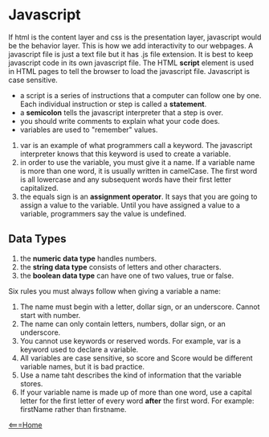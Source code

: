 # Javascript

If html is the content layer and css is the presentation layer, javascript would be the behavior layer. This is how we add interactivity to our webpages. A javascript file is just a text file but it has .js file extension. It is best to keep javascript code in its own javascript file. The HTML **script** element is used in HTML pages to tell the browser to load the javascript file. Javascript is case sensitive.

- a script is a series of instructions that a computer can follow one by one. Each individual instruction or step is called a **statement**.
- a **semicolon** tells the javascript interpreter that a step is over.
- you should write comments to explain what your code does.
- variables are used to "remember" values.

1. var is an example of what programmers call a keyword. The javascript interpreter knows that this keyword is used to create a variable.
2. in order to use the variable, you must give it a name. If a variable name is more than one word, it is usually written in camelCase. The first word is all lowercase and any subsequent words have their first letter capitalized.
3. the equals sign is an **assignment operator**. It says that you are going to assign a value to the variable. Until you have assigned a value to a variable, programmers say the value is undefined.

## Data Types

1. the **numeric data type** handles numbers.
2. the **string data type** consists of letters and other characters.
3. the **boolean data type** can have one of two values, true or false.

Six rules you must always follow when giving a variable a name:
1. The name must begin with a letter, dollar sign, or an underscore. Cannot start with number.
2. The name can only contain letters, numbers, dollar sign, or an underscore.
3. You cannot use keywords or reserved words. For example, var is a keyword used to declare a variable.
4. All variables are case sensitive, so score and Score would be different variable names, but it is bad practice.
5. Use a name taht describes the kind of information that the variable stores.
6. If your variable name is made up of more than one word, use a capital letter for the first letter of every word **after** the first word. For example: firstName rather than firstname.

[<===Home](README.md)